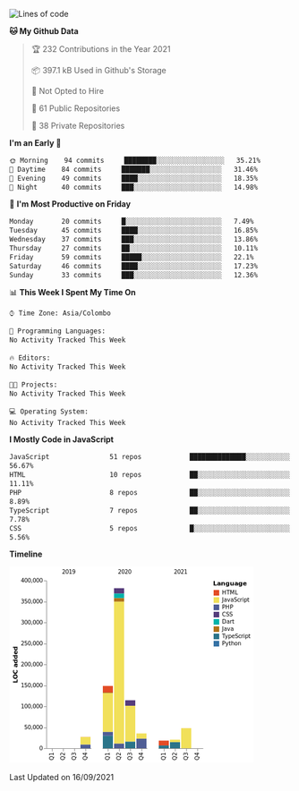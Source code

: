
<!--START_SECTION:waka-->
![Lines of code](https://img.shields.io/badge/From%20Hello%20World%20I%27ve%20Written-801319%20lines%20of%20code-blue)

**🐱 My Github Data** 

> 🏆 232 Contributions in the Year 2021
 > 
> 📦 397.1 kB Used in Github's Storage 
 > 
> 🚫 Not Opted to Hire
 > 
> 📜 61 Public Repositories 
 > 
> 🔑 38 Private Repositories  
 > 
**I'm an Early 🐤** 

```text
🌞 Morning    94 commits     ████████░░░░░░░░░░░░░░░░░   35.21% 
🌆 Daytime    84 commits     ███████░░░░░░░░░░░░░░░░░░   31.46% 
🌃 Evening    49 commits     ████░░░░░░░░░░░░░░░░░░░░░   18.35% 
🌙 Night      40 commits     ███░░░░░░░░░░░░░░░░░░░░░░   14.98%

```
📅 **I'm Most Productive on Friday** 

```text
Monday       20 commits     █░░░░░░░░░░░░░░░░░░░░░░░░   7.49% 
Tuesday      45 commits     ████░░░░░░░░░░░░░░░░░░░░░   16.85% 
Wednesday    37 commits     ███░░░░░░░░░░░░░░░░░░░░░░   13.86% 
Thursday     27 commits     ██░░░░░░░░░░░░░░░░░░░░░░░   10.11% 
Friday       59 commits     █████░░░░░░░░░░░░░░░░░░░░   22.1% 
Saturday     46 commits     ████░░░░░░░░░░░░░░░░░░░░░   17.23% 
Sunday       33 commits     ███░░░░░░░░░░░░░░░░░░░░░░   12.36%

```


📊 **This Week I Spent My Time On** 

```text
⌚︎ Time Zone: Asia/Colombo

💬 Programming Languages: 
No Activity Tracked This Week

🔥 Editors: 
No Activity Tracked This Week

🐱‍💻 Projects: 
No Activity Tracked This Week

💻 Operating System: 
No Activity Tracked This Week

```

**I Mostly Code in JavaScript** 

```text
JavaScript               51 repos            ██████████████░░░░░░░░░░░   56.67% 
HTML                     10 repos            ██░░░░░░░░░░░░░░░░░░░░░░░   11.11% 
PHP                      8 repos             ██░░░░░░░░░░░░░░░░░░░░░░░   8.89% 
TypeScript               7 repos             ██░░░░░░░░░░░░░░░░░░░░░░░   7.78% 
CSS                      5 repos             █░░░░░░░░░░░░░░░░░░░░░░░░   5.56%

```


**Timeline**

![Chart not found](https://raw.githubusercontent.com/ccweerasinghe1994/ccweerasinghe1994/master/charts/bar_graph.png) 


 Last Updated on 16/09/2021
<!--END_SECTION:waka-->

